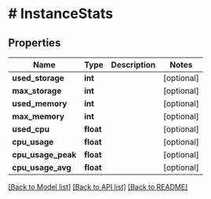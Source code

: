 # # InstanceStats

## Properties

Name | Type | Description | Notes
------------ | ------------- | ------------- | -------------
**used_storage** | **int** |  | [optional]
**max_storage** | **int** |  | [optional]
**used_memory** | **int** |  | [optional]
**max_memory** | **int** |  | [optional]
**used_cpu** | **float** |  | [optional]
**cpu_usage** | **float** |  | [optional]
**cpu_usage_peak** | **float** |  | [optional]
**cpu_usage_avg** | **float** |  | [optional]

[[Back to Model list]](../../README.md#models) [[Back to API list]](../../README.md#endpoints) [[Back to README]](../../README.md)
